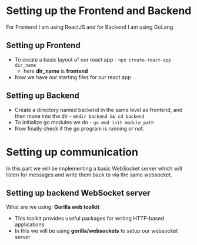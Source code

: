 # Setting up the Frontend and Backend

For Frontend I am using ReactJS and for Backend I am using GoLang.

## Setting up Frontend

- To create a basic layout of our react app - `npx create-react-app dir_name`
  - here **dir_name** is **frontend**
- Now we have our starting files for our react app

## Setting up Backend

- Create a directory named backend in the same level as frontend, and then move into the dir - `mkdir backend && cd backend`
- To initialize go modules we do - `go mod init module_path`
- Now finally check if the go program is running or not.

# Setting up communication

In this part we will be implementing a basic WebSocket server which will listen for messages and write them back to via the same websocket.

## Setting up backend WebSocket server

What are we using: **Gorilla web toolkit**
- This toolkit provides useful packages for writing HTTP-based applications.
- In this we will be using **gorilla/websockets** to setup our websocket server



